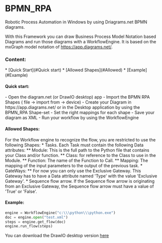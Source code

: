 # BPMN_RPA
Robotic Process Automation in Windows by using Driagrams.net BPMN diagrams.

With this Framework you can draw Business Process Model Notation based Diagrams and run those diagrams with a WorkflowEngine.
It is based on the mxGraph model notation of https://app.diagrams.net/.

<h3>Content:</h3>
* [Quick Start](#Quick start)
* [Allowed Shapes](#Allowed)
* [Example](#Example)


<h4 id="Quick start">Quick start:</h4>
- Open the diagram.net (or DrawIO desktop) app
- Import the BPMN RPA Shapes ( file -> import from -> device)
- Create your Diagram in https://app.diagrams.net/ or in the Desktop application by using the BPMN_RPA Shape-set
- Set the right mappings for each shape
- Save your diagram as XML
- Run your workflow by using the WorkflowEngine

<h4 id="Allowed">Allowed Shapes:</h5>
For the Workflow engine to recognize the flow, you are restricted to use the following Shapes:
* Tasks.
Each Task must contain the following Data attributes:
** Module: This is the full path to the Python file that contains your Class and/or function.
** Class: for reference to the Class to use in the Module.
** Function: The name of the Function to Call.
** Mapping: The mapping of the input parameters to the output of the previous task.
* GateWays:
** For now you can only use the Exclusive Gateway. This Gateway has to have a Data attribute named 'Type' with the value 'Exclusive Gateway'.
* Sequence flow arrow. If the Sequence flow arrow is originating from an Exclusive Gateway, the Sequence flow arrow must have a value of 'True' or 'False'.


<h4 id="Example">Example:</h4>

```Python
engine = WorkflowEngine("c:\\\python\\\python.exe")
doc = engine.open("test.xml")
steps = engine.get_flow(doc)
engine.run_flow(steps)
```

You can download the DrawIO desktop version [here](https://github.com/jgraph/drawio-desktop/releases)
